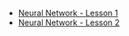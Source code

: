 


- [Neural Network - Lesson 1](https://gist.github.com/HamoyeHQ/18efeb9bfe8d9b7ac0ef324ca0198087)
- [Neural Network - Lesson 2](https://gist.github.com/HamoyeHQ/b8ced771c834456ba05d4453e2b968f9)
